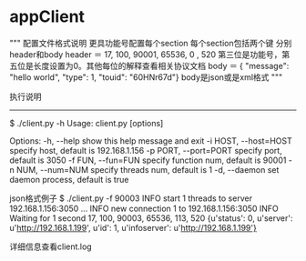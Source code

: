 # appClient


"""   配置文件格式说明
更具功能号配置每个section
每个section包括两个键 分别header和body
header ＝ 17, 100, 90001, 65536, 0 , 520
第三位是功能号，第五位是长度设置为0。其他每位的解释查看相关协议文档
body ＝ { "message": "hello world", "type": 1, "touid": "60HNr67d"}
body是json或是xml格式
"""

执行说明
************************************************************
$ ./client.py -h
Usage: client.py [options]

Options:
  -h, --help            show this help message and exit
  -i HOST, --host=HOST  specify host, default is 192.168.1.156
  -p PORT, --port=PORT  specify port, default is 3050
  -f FUN, --fun=FUN     specify function num, default is 90001
  -n NUM, --num=NUM     specify threads num, default is 1
  -d, --daemon          set daemon process, default is true


json格式例子
$ ./client.py -f 90003
INFO     start 1 threads to server 192.168.1.156:3050 ...
INFO     new connection 1 to 192.168.1.156:3050
INFO     Waiting for 1 second
17, 100, 90003, 65536, 113, 520
{u'status': 0, u'server': u'http://192.168.1.199', u'id': 1, u'infoserver': u'http://192.168.1.199'}

详细信息查看client.log
